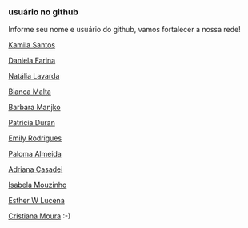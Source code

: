 ### usuário no github 

Informe seu nome e usuário do github, vamos fortalecer a nossa rede! 

[Kamila Santos](https://github.com/kamilahsantos)

[Daniela Farina](https://github.com/AlNULlNDALE)


[Natália Lavarda](https://github.com/natalia-lavarda)

[Bianca Malta](https://github.com/BiancaMalta)

[Barbara Manjko](https://github.com/BManjko)

[Patricia Duran](https://github.com/PatriciaDuran)

[Emily Rodrigues](https://github.com/EmilyRodrigues17)

[Paloma Almeida](https://github.com/Paaloma)

[Adriana Casadei](https://github.com/dricasadei)

[Isabela Mouzinho](https://github.com/itmouzinho)

[Esther W Lucena](https://github.com/estherwl)

[Cristiana Moura](https://github.com/cristianamoura)  :-)
